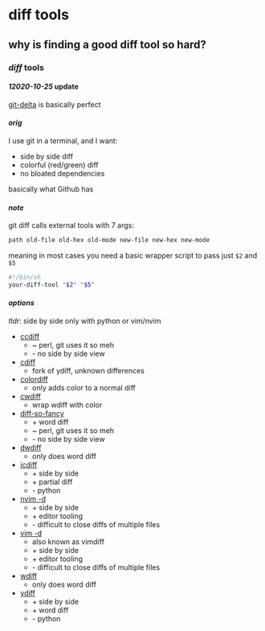 # diff tools

## why is finding a good diff tool so hard?


### _diff_ tools

#### _12020-10-25_ update

[git-delta](https://github.com/dandavison/delta) is basically perfect

#### _orig_

I use git in a terminal, and I want:

- side by side diff
- colorful (red/green) diff
- no bloated dependencies

basically what Github has

#### _note_

git diff calls external tools with 7 args:

```txt
path old-file old-hex old-mode new-file new-hex new-mode
```

meaning in most cases you need a basic wrapper script
to pass just `$2` and `$5`

```sh
#!/bin/sh
your-diff-tool "$2" "$5"
```

#### _options_

_tldr_: side by side only with python or vim/nvim

- [ccdiff][ccdiff]
  - ~ perl, git uses it so meh
  - \- no side by side view
- [cdiff][cdiff]
  - fork of ydiff, unknown differences
- [colordiff][colordiff]
  - only adds color to a normal diff
- [cwdiff][cwdiff]
  - wrap wdiff with color
- [diff-so-fancy][diff-so-fancy]
  - \+ word diff
  - ~ perl, git uses it so meh
  - \- no side by side view
- [dwdiff][dwdiff]
  - only does word diff
- [icdiff][icdiff]
  - \+ side by side
  - \+ partial diff
  - \- python
- [nvim -d][nvim -d]
  - \+ side by side
  - \+ editor tooling
  - \- difficult to close diffs of multiple files
- [vim -d][vim -d]
  - also known as vimdiff
  - \+ side by side
  - \+ editor tooling
  - \- difficult to close diffs of multiple files
- [wdiff][wdiff]
  - only does word diff
- [ydiff][ydiff]
  - \+ side by side
  - \+ word diff
  - \- python

[ydiff]: https://github.com/ymattw/ydiff
[cdiff]: https://github.com/amigrave/cdiff
[colordiff]: https://www.colordiff.org/
[icdiff]: https://github.com/jeffkaufman/icdiff
[diff-so-fancy]: https://github.com/so-fancy/diff-so-fancy
[vim -d]: http://vimdoc.sourceforge.net/htmldoc/diff.html
[nvim -d]: https://neovim.io/doc/user/diff.html
[wdiff]: https://www.gnu.org/software/wdiff/
[ccdiff]: https://metacpan.org/pod/ccdiff
[dwdiff]: https://os.ghalkes.nl/dwdiff.html
[cwdiff]: https://github.com/junghans/cwdiff
